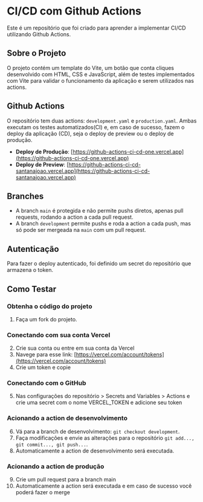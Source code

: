 # CI/CD com Github Actions

Este é um repositório que foi criado para aprender a implementar CI/CD utilizando Github Actions. 

## Sobre o Projeto

O projeto contém um template do Vite, um botão que conta cliques desenvolvido com HTML, CSS e JavaScript, além de testes implementados com Vite para validar o funcionamento da aplicação e serem utilizados nas actions.

## Github Actions

O repositório tem duas actions: `development.yaml` e `production.yaml`. Ambas executam os testes automatizados(CI) e, em caso de sucesso, fazem o deploy da aplicação (CD), seja o deploy de preview ou o deploy de produção.

- **Deploy de Produção**: [https://github-actions-ci-cd-one.vercel.app](https://github-actions-ci-cd-one.vercel.app)
- **Deploy de Preview**: [https://github-actions-ci-cd-santanajoao.vercel.app](https://github-actions-ci-cd-santanajoao.vercel.app)

## Branches

- A branch `main` é protegida e não permite pushs diretos, apenas pull requests, rodando a action a cada pull request.
- A branch `development` permite pushs e roda a action a cada push, mas só pode ser mergeada na `main` com um pull request.

## Autenticação

Para fazer o deploy autenticado, foi definido um secret do repositório que armazena o token.

## Como Testar

### Obtenha o código do projeto

1. Faça um fork do projeto.

### Conectando com sua conta Vercel

2. Crie sua conta ou entre em sua conta da Vercel
3. Navege para esse link: [https://vercel.com/account/tokens](https://vercel.com/account/tokens)
4. Crie um token e copie

### Conectando com o GitHub

5. Nas configurações do repositório > Secrets and Variables > Actions e crie uma secret com o nome VERCEL_TOKEN e adicione seu token

### Acionando a action de desenvolvimento

6. Vá para a branch de desenvolvimento: `git checkout development`.
7. Faça modificações e envie as alterações para o repositório `git add..., git commit..., git push...`.
8. Automaticamente a action de desenvolvimento será executada.

### Acionando a action de produção

9. Crie um pull request para a branch main
10. Automaticamente a action será executada e em caso de sucesso você poderá fazer o merge
